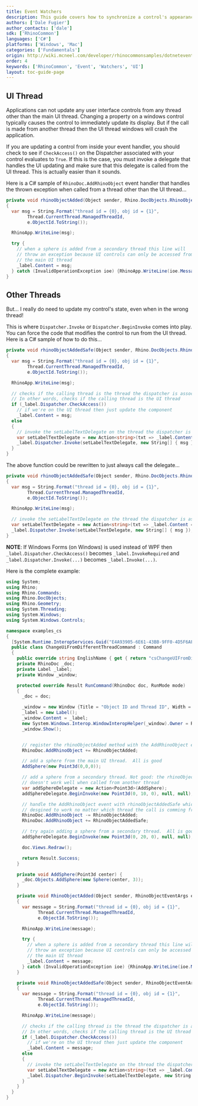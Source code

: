 ```yaml
---
title: Event Watchers
description: This guide covers how to synchronize a control's appearance with what is going on in Rhino using event watchers.
authors: ['Dale Fugier']
author_contacts: ['dale']
sdk: ['RhinoCommon']
languages: ['C#']
platforms: ['Windows', 'Mac']
categories: ['Fundamentals']
origin: http://wiki.mcneel.com/developer/rhinocommonsamples/dotneteventwatcher
order: 4
keywords: ['RhinoCommon', 'Event', 'Watchers', 'UI']
layout: toc-guide-page
---
```


 
## UI Thread

Applications can not update any user interface controls from any thread other than the main UI thread. Changing a property on a windows control typically causes the control to immediately update its display. But if the call is made from another thread then the UI thread windows will crash the application.

If you are updating a control from inside your event handler, you should check to see if `CheckAccess()` on the Dispatcher associated with your control evaluates to `True`. If this is the case, you must invoke a delegate that handles the UI updating and make sure that this delegate is called from the UI thread. This is actually easier than it sounds.

Here is a C# sample of `RhinoDoc.AddRhinoObject` event handler that handles the thrown exception when called from a thread other than the UI thread...

```cs
private void rhinoObjectAdded(Object sender, Rhino.DocObjects.RhinoObjectEventArgs e)
{
  var msg = String.Format("thread id = {0}, obj id = {1}",
        Thread.CurrentThread.ManagedThreadId,
        e.ObjectId.ToString());

  RhinoApp.WriteLine(msg);

  try {
    // when a sphere is added from a secondary thread this line will
    // throw an exception because UI controls can only be accessed from
    // the main UI thread
    _label.Content = msg;
  } catch (InvalidOperationException ioe) {RhinoApp.WriteLine(ioe.Message);}
}
```

## Other Threads

But... I really do need to update my control's state, even when in the wrong thread!

This is where `Dispatcher.Invoke` or `Dispatcher.BeginInvoke` comes into play. You can force the code that modifies the control to run from the UI thread. Here is a C# sample of how to do this...

```cs
private void rhinoObjectAddedSafe(Object sender, Rhino.DocObjects.RhinoObjectEventArgs e)
{
  var msg = String.Format("thread id = {0}, obj id = {1}",
        Thread.CurrentThread.ManagedThreadId,
        e.ObjectId.ToString());

  RhinoApp.WriteLine(msg);

  // checks if the calling thread is the thread the dispatcher is associated with.
  // In other words, checks if the calling thread is the UI thread
  if (_label.Dispatcher.CheckAccess())
    // if we're on the UI thread then just update the component
    _label.Content = msg;
  else
  {
    // invoke the setLabelTextDelegate on the thread the dispatcher is associated with, i.e., the UI thread
    var setLabelTextDelegate = new Action<string>(txt => _label.Content = txt);
    _label.Dispatcher.Invoke(setLabelTextDelegate, new String[] { msg });
  }
}
```

The above function could be rewritten to just always call the delegate...

```cs
private void rhinoObjectAddedSafe(Object sender, Rhino.DocObjects.RhinoObjectEventArgs e)
{
  var msg = String.Format("thread id = {0}, obj id = {1}",
        Thread.CurrentThread.ManagedThreadId,
        e.ObjectId.ToString());

  RhinoApp.WriteLine(msg);

  // invoke the setLabelTextDelegate on the thread the dispatcher is associated with, i.e., the UI thread
  var setLabelTextDelegate = new Action<string>(txt => _label.Content = txt);
  _label.Dispatcher.Invoke(setLabelTextDelegate, new String[] { msg });
}
```

**NOTE**: If Windows Forms (on Windows) is used instead of WPF then `_label.Dispatcher.CheckAccess()` becomes `_label.InvokeRequired` and `_label.Dispatcher.Invoke(...)` becomes `_label.Invoke(...)`.

Here is the complete example:

```cs
using System;
using Rhino;
using Rhino.Commands;
using Rhino.DocObjects;
using Rhino.Geometry;
using System.Threading;
using System.Windows;
using System.Windows.Controls;

namespace examples_cs
{
  [System.Runtime.InteropServices.Guid("E4A93905-6E61-43BB-9FF0-4D5F6AF76704")]
  public class ChangeUiFromDifferentThreadCommand : Command
  {
    public override string EnglishName { get { return "csChangeUIFromDifferentThread"; } }
    private RhinoDoc _doc;
    private Label _label;
    private Window _window;

    protected override Result RunCommand(RhinoDoc doc, RunMode mode)
    {
      _doc = doc;

      _window = new Window {Title = "Object ID and Thread ID", Width = 500, Height = 75};
      _label = new Label();
      _window.Content = _label;
      new System.Windows.Interop.WindowInteropHelper(_window).Owner = Rhino.RhinoApp.MainWindowHandle();
      _window.Show();


      // register the rhinoObjectAdded method with the AddRhinoObject event
      RhinoDoc.AddRhinoObject += RhinoObjectAdded;

      // add a sphere from the main UI thread.  All is good
      AddSphere(new Point3d(0,0,0));

      // add a sphere from a secondary thread. Not good: the rhinoObjectAdded method
      // doesn't work well when called from another thread
      var addSphereDelegate = new Action<Point3d>(AddSphere);
      addSphereDelegate.BeginInvoke(new Point3d(0, 10, 0), null, null);

      // handle the AddRhinoObject event with rhinoObjectAddedSafe which is
      // desgined to work no matter which thread the call is comming from.
      RhinoDoc.AddRhinoObject -= RhinoObjectAdded;
      RhinoDoc.AddRhinoObject += RhinoObjectAddedSafe;

      // try again adding a sphere from a secondary thread.  All is good!
      addSphereDelegate.BeginInvoke(new Point3d(0, 20, 0), null, null);

      doc.Views.Redraw();

      return Result.Success;
    }

    private void AddSphere(Point3d center) {
      _doc.Objects.AddSphere(new Sphere(center, 3));
    }

    private void RhinoObjectAdded(Object sender, RhinoObjectEventArgs e)
    {
      var message = String.Format("thread id = {0}, obj id = {1}",
            Thread.CurrentThread.ManagedThreadId,
            e.ObjectId.ToString());

      RhinoApp.WriteLine(message);

      try {
        // when a sphere is added from a secondary thread this line will
        // throw an exception because UI controls can only be accessed from
        // the main UI thread
        _label.Content = message;
      } catch (InvalidOperationException ioe) {RhinoApp.WriteLine(ioe.Message);}
    }

    private void RhinoObjectAddedSafe(Object sender, RhinoObjectEventArgs e)
    {
      var message = String.Format("thread id = {0}, obj id = {1}",
            Thread.CurrentThread.ManagedThreadId,
            e.ObjectId.ToString());

      RhinoApp.WriteLine(message);

      // checks if the calling thread is the thread the dispatcher is associated with.
      // In other words, checks if the calling thread is the UI thread
      if (_label.Dispatcher.CheckAccess())
        // if we're on the UI thread then just update the component
        _label.Content = message;
      else
      {
        // invoke the setLabelTextDelegate on the thread the dispatcher is associated with, i.e., the UI thread
        var setLabelTextDelegate = new Action<string>(txt => _label.Content = txt);
        _label.Dispatcher.BeginInvoke(setLabelTextDelegate, new String[] { message });
      }
    }
  }
}
```
